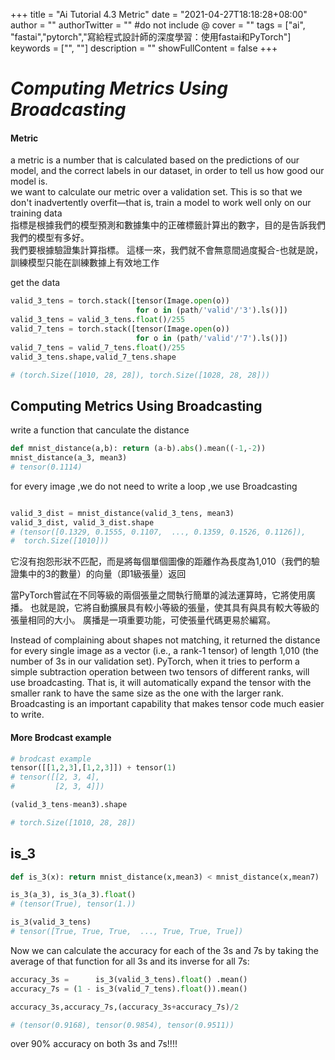 +++
title = "Ai Tutorial 4.3 Metric"
date = "2021-04-27T18:18:28+08:00"
author = ""
authorTwitter = "" #do not include @
cover = ""
tags = ["ai", "fastai","pytorch","寫給程式設計師的深度學習：使用fastai和PyTorch"]
keywords = ["", ""]
description = ""
showFullContent = false
+++

# _Computing Metrics Using Broadcasting_

#### Metric

 a metric is a number that is calculated based on the predictions of our model, and the correct labels in our dataset, in order to tell us how good our model is.  
 we want to calculate our metric over a validation set. This is so that we don't inadvertently overfit—that is, train a model to work well only on our training data  
 指標是根據我們的模型預測和數據集中的正確標籤計算出的數字，目的是告訴我們我們的模型有多好。  
  我們要根據驗證集計算指標。 這樣一來，我們就不會無意間過度擬合-也就是說，訓練模型只能在訓練數據上有效地工作

get the data

```py
valid_3_tens = torch.stack([tensor(Image.open(o)) 
                            for o in (path/'valid'/'3').ls()])
valid_3_tens = valid_3_tens.float()/255
valid_7_tens = torch.stack([tensor(Image.open(o)) 
                            for o in (path/'valid'/'7').ls()])
valid_7_tens = valid_7_tens.float()/255
valid_3_tens.shape,valid_7_tens.shape

# (torch.Size([1010, 28, 28]), torch.Size([1028, 28, 28]))
```

## Computing Metrics Using Broadcasting

write a function that canculate the distance

```py
def mnist_distance(a,b): return (a-b).abs().mean((-1,-2))
mnist_distance(a_3, mean3)
# tensor(0.1114)
```

for every image ,we do not need to write a loop ,we use Broadcasting

```py

valid_3_dist = mnist_distance(valid_3_tens, mean3)
valid_3_dist, valid_3_dist.shape
# (tensor([0.1329, 0.1555, 0.1107,  ..., 0.1359, 0.1526, 0.1126]),
#  torch.Size([1010]))
```

它沒有抱怨形狀不匹配，而是將每個單個圖像的距離作為長度為1,010（我們的驗證集中的3的數量）的向量（即1級張量）返回

當PyTorch嘗試在不同等級的兩個張量之間執行簡單的減法運算時，它將使用廣播。 也就是說，它將自動擴展具有較小等級的張量，使其具有與具有較大等級的張量相同的大小。 廣播是一項重要功能，可使張量代碼更易於編寫。

Instead of complaining about shapes not matching, it returned the distance for every single image as a vector (i.e., a rank-1 tensor) of length 1,010 (the number of 3s in our validation set).
 PyTorch, when it tries to perform a simple subtraction operation between two tensors of different ranks, will use broadcasting. That is, it will automatically expand the tensor with the smaller rank to have the same size as the one with the larger rank. Broadcasting is an important capability that makes tensor code much easier to write.

#### More Brodcast example

```py
# brodcast example
tensor([[1,2,3],[1,2,3]]) + tensor(1)
# tensor([[2, 3, 4],
#         [2, 3, 4]])
```

```py
(valid_3_tens-mean3).shape

# torch.Size([1010, 28, 28])
```

## is_3

```py
def is_3(x): return mnist_distance(x,mean3) < mnist_distance(x,mean7)
```

```py
is_3(a_3), is_3(a_3).float()
# (tensor(True), tensor(1.))
```

```py
is_3(valid_3_tens)
# tensor([True, True, True,  ..., True, True, True])
```

Now we can calculate the accuracy for each of the 3s and 7s by taking the average of that function for all 3s and its inverse for all 7s:

```py
accuracy_3s =      is_3(valid_3_tens).float() .mean()
accuracy_7s = (1 - is_3(valid_7_tens).float()).mean()

accuracy_3s,accuracy_7s,(accuracy_3s+accuracy_7s)/2

# (tensor(0.9168), tensor(0.9854), tensor(0.9511))
```

 over 90% accuracy on both 3s and 7s!!!!
